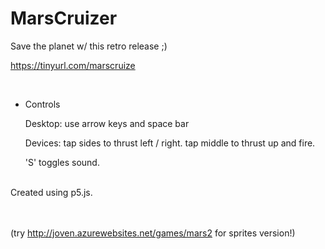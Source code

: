 # MarsCruizer

Save the planet w/ this retro release ;)

https://tinyurl.com/marscruize

<br/>

- Controls

  Desktop: use arrow keys and space bar

  Devices: tap sides to thrust left / right.  tap middle to thrust up and fire.

  'S' toggles sound.
<br/>
Created using p5.js.
<br/>
<br/>
<br/>

(try http://joven.azurewebsites.net/games/mars2 for sprites version!)

